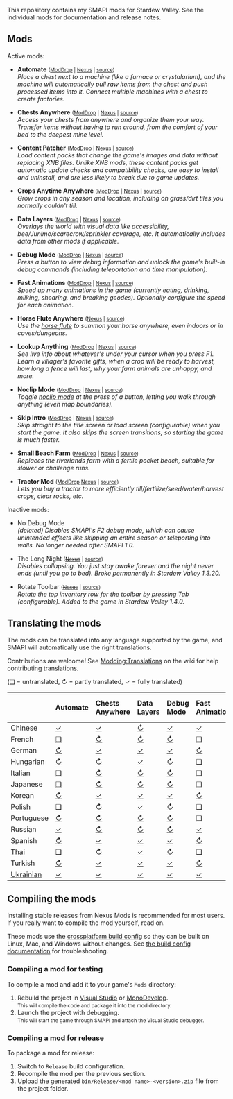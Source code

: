 ﻿This repository contains my SMAPI mods for Stardew Valley. See the individual mods for
documentation and release notes.

## Mods
Active mods:
* **Automate** <small>([ModDrop](https://www.moddrop.com/stardew-valley/mods/509760) | [Nexus](https://www.nexusmods.com/stardewvalley/mods/1063) | [source](Automate))</small>  
  _Place a chest next to a machine (like a furnace or crystalarium), and the machine will
  automatically pull raw items from the chest and push processed items into it. Connect multiple
  machines with a chest to create factories._

* **Chests Anywhere** <small>([ModDrop](https://www.moddrop.com/stardew-valley/mods/606600) | [Nexus](https://www.nexusmods.com/stardewvalley/mods/518) | [source](ChestsAnywhere))</small>  
  _Access your chests from anywhere and organize them your way. Transfer items without having to
  run around, from the comfort of your bed to the deepest mine level._

* **Content Patcher** <small>([ModDrop](https://www.moddrop.com/stardew-valley/mods/470174) | [Nexus](https://www.nexusmods.com/stardewvalley/mods/1915) | [source](ContentPatcher))</small>  
  _Load content packs that change the game's images and data without replacing XNB files. Unlike
  XNB mods, these content packs get automatic update checks and compatibility checks, are easy to
  install and uninstall, and are less likely to break due to game updates._

* **Crops Anytime Anywhere** <small>([ModDrop](https://www.moddrop.com/stardew-valley/mods/606647) | [Nexus](https://www.nexusmods.com/stardewvalley/mods/3000) | [source](CropsAnytimeAnywhere))</small>  
  _Grow crops in any season and location, including on grass/dirt tiles you normally couldn't till._

* **Data Layers** <small>([ModDrop](https://www.moddrop.com/stardew-valley/mods/606646) | [Nexus](https://www.nexusmods.com/stardewvalley/mods/1691) | [source](DataLayers))</small>  
  _Overlays the world with visual data like accessibility, bee/Junimo/scarecrow/sprinkler coverage,
  etc. It automatically includes data from other mods if applicable._

* **Debug Mode** <small>([ModDrop](https://www.moddrop.com/stardew-valley/mods/606608) | [Nexus](https://www.nexusmods.com/stardewvalley/mods/679) | [source](DebugMode))</small>  
  _Press a button to view debug information and unlock the game's built-in debug commands
  (including teleportation and time manipulation)._

* **Fast Animations** <small>([ModDrop](https://www.moddrop.com/stardew-valley/mods/606631) | [Nexus](https://www.nexusmods.com/stardewvalley/mods/1089) | [source](FastAnimations))</small>  
  _Speed up many animations in the game (currently eating, drinking, milking, shearing, and
  breaking geodes). Optionally configure the speed for each animation._

* **Horse Flute Anywhere** <small>([Nexus](https://www.nexusmods.com/stardewvalley/mods/7500) | [source](HorseFluteAnywhere))</small>  
  _Use the [horse flute](https://stardewvalleywiki.com/Horse_Flute) to summon your horse anywhere,
  even indoors or in caves/dungeons._

* **Lookup Anything** <small>([ModDrop](https://www.moddrop.com/stardew-valley/mods/606605) | [Nexus](https://www.nexusmods.com/stardewvalley/mods/541) | [source](LookupAnything))</small>  
  _See live info about whatever's under your cursor when you press F1. Learn a villager's favorite
  gifts, when a crop will be ready to harvest, how long a fence will last, why your farm animals
  are unhappy, and more._

* **Noclip Mode** <small>([ModDrop](https://www.moddrop.com/stardew-valley/mods/691002) | [Nexus](https://www.nexusmods.com/stardewvalley/mods/3900) | [source](NoclipMode))</small>  
  _Toggle [noclip mode](https://en.wikipedia.org/wiki/Noclip_mode) at the press of a button,
  letting you walk through anything (even map boundaries)._

* **Skip Intro** <small>([ModDrop](https://www.moddrop.com/stardew-valley/mods/606601) | [Nexus](https://www.nexusmods.com/stardewvalley/mods/533) | [source](SkipIntro))</small>  
  _Skip straight to the title screen or load screen (configurable) when you start the game. It also
  skips the screen transitions, so starting the game is much faster._

* **Small Beach Farm** <small>([ModDrop](https://www.moddrop.com/stardew-valley/mods/606555) | [Nexus](https://www.nexusmods.com/stardewvalley/mods/3750) | [source](SmallBeachFarm))</small>  
  _Replaces the riverlands farm with a fertile pocket beach, suitable for slower or challenge runs._

* **Tractor Mod** <small>([ModDrop](https://www.moddrop.com/stardew-valley/mods/606639) [Nexus](https://www.nexusmods.com/stardewvalley/mods/1401) | [source](TractorMod))</small>  
  _Lets you buy a tractor to more efficiently till/fertilize/seed/water/harvest crops, clear rocks, etc._

Inactive mods:
* No Debug Mode  
  _(deleted) Disables SMAPI's F2 debug mode, which can cause unintended effects like skipping an
  entire season or teleporting into walls. No longer needed after SMAPI 1.0._

* The Long Night <small>(~~[Nexus](https://www.nexusmods.com/stardewvalley/mods/1369)~~ | [source](_archived/TheLongNight))</small>  
  _Disables collapsing. You just stay awake forever and the night never ends (until you go to bed).
  Broke permanently in Stardew Valley 1.3.20._

* Rotate Toolbar <small>(~~[Nexus](https://www.nexusmods.com/stardewvalley/mods/1100)~~ | [source](_archived/RotateToolbar))</small>  
  _Rotate the top inventory row for the toolbar by pressing Tab (configurable). Added to the game
  in Stardew Valley 1.4.0._

## Translating the mods
<!--

    This section is auto-generated using a script, there's no need to edit it manually.
    https://gist.github.com/Pathoschild/040ff6c8dc863ed2a7a828aa04447033

-->
The mods can be translated into any language supported by the game, and SMAPI will automatically
use the right translations.

Contributions are welcome! See [Modding:Translations](https://stardewvalleywiki.com/Modding:Translations)
on the wiki for help contributing translations.

(❑ = untranslated, ↻ = partly translated, ✓ = fully translated)

&nbsp;      | Automate                   | Chests Anywhere                  | Data Layers                  | Debug Mode                  | Fast Animations                  | Horse Flute Anywhere                 | Lookup Anything                  | Noclip Mode                  | Skip Intro                  | Small Beach Farm                 | Tractor Mod
:---------- | :------------------------- | :------------------------------- | :--------------------------- | :-------------------------- | :------------------------------- | :----------------------------------- | :------------------------------- | :--------------------------- | :-------------------------- | :------------------------------- | :---------------------------
Chinese     | [✓](Automate/i18n/zh.json) | [✓](ChestsAnywhere/i18n/zh.json) | [↻](DataLayers/i18n/zh.json) | [✓](DebugMode/i18n/zh.json) | [✓](FastAnimations/i18n/zh.json) | [✓](HorseFluteAnywhere/i18n/zh.json) | [↻](LookupAnything/i18n/zh.json) | [✓](NoclipMode/i18n/zh.json) | [✓](SkipIntro/i18n/zh.json) | [❑](SmallBeachFarm/i18n)         | [✓](TractorMod/i18n/zh.json)
French      | [❑](Automate/i18n)         | [↻](ChestsAnywhere/i18n/fr.json) | [↻](DataLayers/i18n/fr.json) | [↻](DebugMode/i18n/fr.json) | [❑](FastAnimations/i18n)         | [❑](HorseFluteAnywhere/i18n)         | [↻](LookupAnything/i18n/fr.json) | [↻](NoclipMode/i18n/fr.json) | [❑](SkipIntro/i18n)         | [❑](SmallBeachFarm/i18n)         | [↻](TractorMod/i18n/fr.json)
German      | [↻](Automate/i18n/de.json) | [✓](ChestsAnywhere/i18n/de.json) | [✓](DataLayers/i18n/de.json) | [✓](DebugMode/i18n/de.json) | [↻](FastAnimations/i18n/de.json) | [✓](HorseFluteAnywhere/i18n/de.json) | [✓](LookupAnything/i18n/de.json) | [↻](NoclipMode/i18n/de.json) | [✓](SkipIntro/i18n/de.json) | [↻](SmallBeachFarm/i18n/de.json) | [↻](TractorMod/i18n/de.json)
Hungarian   | [↻](Automate/i18n/hu.json) | [↻](ChestsAnywhere/i18n/hu.json) | [✓](DataLayers/i18n/hu.json) | [↻](DebugMode/i18n/hu.json) | [❑](FastAnimations/i18n)         | [❑](HorseFluteAnywhere/i18n)         | [↻](LookupAnything/i18n/hu.json) | [↻](NoclipMode/i18n/hu.json) | [❑](SkipIntro/i18n)         | [❑](SmallBeachFarm/i18n)         | [✓](TractorMod/i18n/hu.json)
Italian     | [❑](Automate/i18n)         | [↻](ChestsAnywhere/i18n/it.json) | [↻](DataLayers/i18n/it.json) | [↻](DebugMode/i18n/it.json) | [❑](FastAnimations/i18n)         | [❑](HorseFluteAnywhere/i18n)         | [↻](LookupAnything/i18n/it.json) | [↻](NoclipMode/i18n/it.json) | [❑](SkipIntro/i18n)         | [❑](SmallBeachFarm/i18n)         | [↻](TractorMod/i18n/it.json)
Japanese    | [❑](Automate/i18n)         | [↻](ChestsAnywhere/i18n/ja.json) | [↻](DataLayers/i18n/ja.json) | [↻](DebugMode/i18n/ja.json) | [❑](FastAnimations/i18n)         | [❑](HorseFluteAnywhere/i18n)         | [↻](LookupAnything/i18n/ja.json) | [↻](NoclipMode/i18n/ja.json) | [❑](SkipIntro/i18n)         | [❑](SmallBeachFarm/i18n)         | [↻](TractorMod/i18n/ja.json)
Korean      | [↻](Automate/i18n/ko.json) | [✓](ChestsAnywhere/i18n/ko.json) | [✓](DataLayers/i18n/ko.json) | [✓](DebugMode/i18n/ko.json) | [↻](FastAnimations/i18n/ko.json) | [✓](HorseFluteAnywhere/i18n/ko.json) | [↻](LookupAnything/i18n/ko.json) | [↻](NoclipMode/i18n/ko.json) | [✓](SkipIntro/i18n/ko.json) | [↻](SmallBeachFarm/i18n/ko.json) | [✓](TractorMod/i18n/ko.json)
[Polish]    | [❑](Automate/i18n)         | [↻](ChestsAnywhere/i18n/pl.json) | [✓](DataLayers/i18n/pl.json) | [↻](DebugMode/i18n/pl.json) | [❑](FastAnimations/i18n)         | [❑](HorseFluteAnywhere/i18n)         | [↻](LookupAnything/i18n/pl.json) | [↻](NoclipMode/i18n/pl.json) | [❑](SkipIntro/i18n)         | [❑](SmallBeachFarm/i18n)         | [↻](TractorMod/i18n/pl.json)
Portuguese  | [↻](Automate/i18n/pt.json) | [↻](ChestsAnywhere/i18n/pt.json) | [↻](DataLayers/i18n/pt.json) | [↻](DebugMode/i18n/pt.json) | [❑](FastAnimations/i18n)         | [❑](HorseFluteAnywhere/i18n)         | [↻](LookupAnything/i18n/pt.json) | [↻](NoclipMode/i18n/pt.json) | [❑](SkipIntro/i18n)         | [❑](SmallBeachFarm/i18n)         | [↻](TractorMod/i18n/pt.json)
Russian     | [✓](Automate/i18n/ru.json) | [↻](ChestsAnywhere/i18n/ru.json) | [↻](DataLayers/i18n/ru.json) | [↻](DebugMode/i18n/ru.json) | [✓](FastAnimations/i18n/ru.json) | [❑](HorseFluteAnywhere/i18n)         | [↻](LookupAnything/i18n/ru.json) | [↻](NoclipMode/i18n/ru.json) | [❑](SkipIntro/i18n)         | [❑](SmallBeachFarm/i18n)         | [↻](TractorMod/i18n/ru.json)
Spanish     | [↻](Automate/i18n/es.json) | [✓](ChestsAnywhere/i18n/es.json) | [✓](DataLayers/i18n/es.json) | [✓](DebugMode/i18n/es.json) | [↻](FastAnimations/i18n/es.json) | [✓](HorseFluteAnywhere/i18n/es.json) | [✓](LookupAnything/i18n/es.json) | [↻](NoclipMode/i18n/es.json) | [✓](SkipIntro/i18n/es.json) | [↻](SmallBeachFarm/i18n/es.json) | [✓](TractorMod/i18n/es.json)
[Thai]      | [❑](Automate/i18n)         | [↻](ChestsAnywhere/i18n/th.json) | [✓](DataLayers/i18n/th.json) | [↻](DebugMode/i18n/th.json) | [❑](FastAnimations/i18n)         | [✓](HorseFluteAnywhere/i18n/th.json) | [↻](LookupAnything/i18n/th.json) | [↻](NoclipMode/i18n/th.json) | [✓](SkipIntro/i18n/th.json) | [↻](SmallBeachFarm/i18n/th.json) | [↻](TractorMod/i18n/th.json)
Turkish     | [↻](Automate/i18n/tr.json) | [✓](ChestsAnywhere/i18n/tr.json) | [✓](DataLayers/i18n/tr.json) | [✓](DebugMode/i18n/tr.json) | [↻](FastAnimations/i18n/tr.json) | [✓](HorseFluteAnywhere/i18n/tr.json) | [↻](LookupAnything/i18n/tr.json) | [↻](NoclipMode/i18n/tr.json) | [✓](SkipIntro/i18n/tr.json) | [↻](SmallBeachFarm/i18n/tr.json) | [✓](TractorMod/i18n/tr.json)
[Ukrainian] | [✓](Automate/i18n/uk.json) | [✓](ChestsAnywhere/i18n/uk.json) | [✓](DataLayers/i18n/uk.json) | [✓](DebugMode/i18n/uk.json) | [✓](FastAnimations/i18n/uk.json) | [✓](HorseFluteAnywhere/i18n/uk.json) | [✓](LookupAnything/i18n/uk.json) | [✓](NoclipMode/i18n/uk.json) | [✓](SkipIntro/i18n/uk.json) | [↻](SmallBeachFarm/i18n/uk.json) | [✓](TractorMod/i18n/uk.json)

[Polish]: https://www.nexusmods.com/stardewvalley/mods/3616
[Thai]: https://www.nexusmods.com/stardewvalley/mods/7052
[Ukrainian]: https://www.nexusmods.com/stardewvalley/mods/8427

## Compiling the mods
Installing stable releases from Nexus Mods is recommended for most users. If you really want to
compile the mod yourself, read on.

These mods use the [crossplatform build config](https://www.nuget.org/packages/Pathoschild.Stardew.ModBuildConfig)
so they can be built on Linux, Mac, and Windows without changes. See [the build config documentation](https://www.nuget.org/packages/Pathoschild.Stardew.ModBuildConfig)
for troubleshooting.

### Compiling a mod for testing
To compile a mod and add it to your game's `Mods` directory:

1. Rebuild the project in [Visual Studio](https://www.visualstudio.com/vs/community/) or [MonoDevelop](https://www.monodevelop.com/).  
   <small>This will compile the code and package it into the mod directory.</small>
2. Launch the project with debugging.  
   <small>This will start the game through SMAPI and attach the Visual Studio debugger.</small>

### Compiling a mod for release
To package a mod for release:

1. Switch to `Release` build configuration.
2. Recompile the mod per the previous section.
3. Upload the generated `bin/Release/<mod name>-<version>.zip` file from the project folder.
